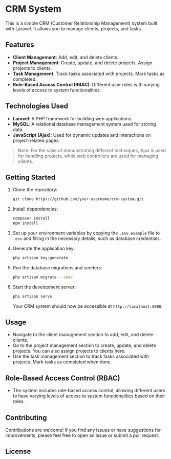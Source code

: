 # CRM System

This is a simple CRM (Customer Relationship Management) system built with Laravel. It allows you to manage clients, projects, and tasks.

## Features

- **Client Management**: Add, edit, and delete clients.
- **Project Management**: Create, update, and delete projects. Assign projects to clients.
- **Task Management**: Track tasks associated with projects. Mark tasks as completed.
- **Role-Based Access Control (RBAC)**: Different user roles with varying levels of access to system functionalities.

## Technologies Used

- **Laravel**: A PHP framework for building web applications.
- **MySQL**: A relational database management system used for storing data.
- **JavaScript (Ajax)**: Used for dynamic updates and interactions on project-related pages.

> Note: For the sake of demonstrating different techniques, Ajax is used for handling projects, while web controllers are used for managing clients.

## Getting Started

1. Clone the repository:

   ```bash
   git clone https://github.com/your-username/crm-system.git
   ```

2. Install dependencies:

   ```bash
   composer install
   npm install
   ```

3. Set up your environment variables by copying the `.env.example` file to `.env` and filling in the necessary details, such as database credentials.

4. Generate the application key:

   ```bash
   php artisan key:generate
   ```

5. Run the database migrations and seeders:

   ```bash
   php artisan migrate --seed
   ```

6. Start the development server:

   ```bash
   php artisan serve
   ```

   Your CRM system should now be accessible at `http://localhost:8000`.

## Usage

- Navigate to the client management section to add, edit, and delete clients.
- Go to the project management section to create, update, and delete projects. You can also assign projects to clients here.
- Use the task management section to track tasks associated with projects. Mark tasks as completed when done.

## Role-Based Access Control (RBAC)

- The system includes role-based access control, allowing different users to have varying levels of access to system functionalities based on their roles.

## Contributing

Contributions are welcome! If you find any issues or have suggestions for improvements, please feel free to open an issue or submit a pull request.

## License



